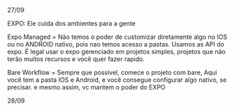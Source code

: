 27/09

EXPO: Ele cuida dos ambientes para a gente

Expo Managed = Não temos o poder de customizar diretamente algo no IOS ou no ANDROID nativo, pois nao temos acesso a pastas. Usamos as API do expo. É legal usar o expo gerenciado em projetos simples, projetos que não terão muitos recursos e você quer fazer rapido. 

Bare Workflow = Sempre que possível, comece o projeto com bare, Aqui você tem a pasta IOS e Android, e você consegue configurar algo nativo, se precisar. e mesmo assim, vc mantem o poder do EXPO

28/09